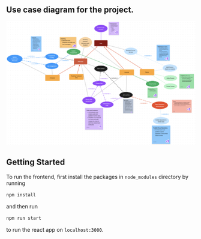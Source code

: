 ## Use case diagram for the project.

<a href = "https://www.figma.com/file/QlaRz1jaZd1k4zcDKb3YAw/Scrum-1?type=whiteboard&node-id=0%3A1&t=lrhsB0OkQFoYY4I1-1">
<img src="./images/use_case_model.png">
</a>

## Getting Started
To run the frontend, first install the packages in `node_modules` directory by running
```sh
npm install
```
and then run
```sh
npm run start
```
to run the react app on `localhost:3000`.
